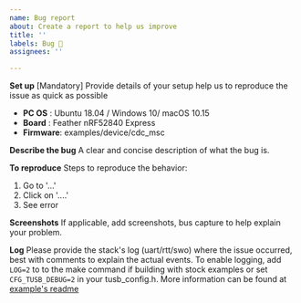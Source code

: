 ```yaml
---
name: Bug report
about: Create a report to help us improve
title: ''
labels: Bug 🐞
assignees: ''

---
```


**Set up**
[Mandatory] Provide details of your setup help us to reproduce the issue as quick as possible  
 - **PC OS**   : Ubuntu 18.04 / Windows 10/ macOS 10.15 
 - **Board**   : Feather nRF52840 Express
 - **Firmware**: examples/device/cdc_msc

**Describe the bug**
A clear and concise description of what the bug is.

**To reproduce**
Steps to reproduce the behavior:
1. Go to '...'
2. Click on '....'
3. See error

**Screenshots**
If applicable, add screenshots, bus capture to help explain your problem. 

**Log**
Please provide the stack's log (uart/rtt/swo) where the issue occurred, best with comments to explain the actual events. To enable logging, add `LOG=2` to to the make command if building with stock examples or set `CFG_TUSB_DEBUG=2` in your tusb_config.h. More information can be found at [example's readme](/docs/getting_started.md)
